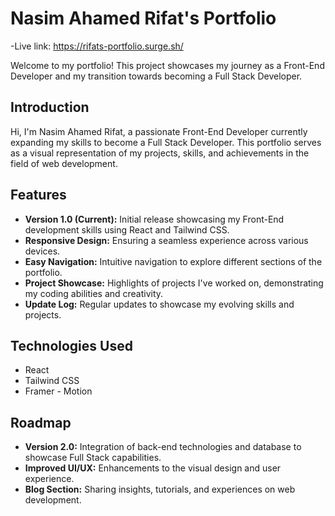 # Nasim Ahamed Rifat's Portfolio

-Live link: https://rifats-portfolio.surge.sh/

Welcome to my portfolio! This project showcases my journey as a Front-End Developer and my transition towards becoming a Full Stack Developer.

## Introduction

Hi, I'm Nasim Ahamed Rifat, a passionate Front-End Developer currently expanding my skills to become a Full Stack Developer. This portfolio serves as a visual representation of my projects, skills, and achievements in the field of web development.

## Features

- **Version 1.0 (Current):** Initial release showcasing my Front-End development skills using React and Tailwind CSS.
- **Responsive Design:** Ensuring a seamless experience across various devices.
- **Easy Navigation:** Intuitive navigation to explore different sections of the portfolio.
- **Project Showcase:** Highlights of projects I've worked on, demonstrating my coding abilities and creativity.
- **Update Log:** Regular updates to showcase my evolving skills and projects.

## Technologies Used

- React
- Tailwind CSS
- Framer - Motion

## Roadmap

- **Version 2.0:** Integration of back-end technologies and database to showcase Full Stack capabilities.
- **Improved UI/UX:** Enhancements to the visual design and user experience.
- **Blog Section:** Sharing insights, tutorials, and experiences on web development.
